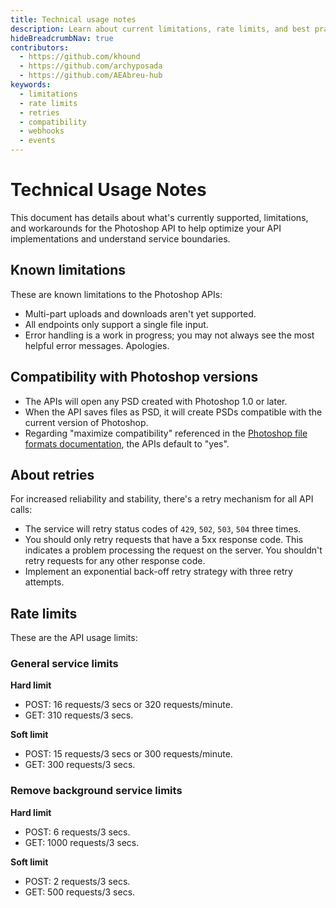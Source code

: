 ```yaml
---
title: Technical usage notes
description: Learn about current limitations, rate limits, and best practices for implementing the Photoshop API.
hideBreadcrumbNav: true
contributors:
  - https://github.com/khound
  - https://github.com/archyposada
  - https://github.com/AEAbreu-hub
keywords:
  - limitations
  - rate limits
  - retries
  - compatibility
  - webhooks
  - events
---
```


# Technical Usage Notes

This document has details about what's currently supported, limitations, and workarounds
 for the Photoshop API to help optimize your API implementations and understand service boundaries.

## Known limitations

These are known limitations to the Photoshop APIs:

- Multi-part uploads and downloads aren't yet supported.
- All endpoints only support a single file input.
- Error handling is a work in progress; you may not always see the most helpful error messages. Apologies.

## Compatibility with Photoshop versions

- The APIs will open any PSD created with Photoshop 1.0 or later.
- When the API saves files as PSD, it will create PSDs compatible with the current version of Photoshop.
- Regarding "maximize compatibility" referenced in the [Photoshop file formats documentation][1], the APIs default to "yes".
  
## About retries

For increased reliability and stability, there's a retry mechanism for all API calls:

- The service will retry status codes of `429`, `502`, `503`, `504` three times.
- You should only retry requests that have a 5xx response code. This indicates a problem processing the request on the server. You shouldn't retry requests for any other response code.
- Implement an exponential back-off retry strategy with three retry attempts.

## Rate limits

These are the API usage limits:

### General service limits

**Hard limit**

- POST: 16 requests/3 secs or 320 requests/minute.
- GET: 310 requests/3 secs.

**Soft limit**

- POST: 15 requests/3 secs or 300 requests/minute.
- GET: 300 requests/3 secs.

### Remove background service limits

**Hard limit**

- POST: 6 requests/3 secs.
- GET: 1000 requests/3 secs.

**Soft limit**

- POST: 2 requests/3 secs.
- GET: 500 requests/3 secs.

<!-- Links -->
[1]: https://helpx.adobe.com/photoshop/using/file-formats.html#maximize_compatibility_for_psd_and_psb_files
[2]: /guides/code_sample/index.md#generate-remove-background-result-as-photoshop-path
